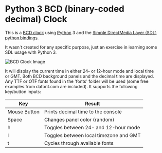 # Python 3 BCD (binary-coded decimal) Clock

This is a [BCD clock](https://en.wikipedia.org/wiki/Binary_clock) using [Python](https://www.python.org/) 3 and the [Simple DirectMedia Layer (SDL)](https://www.libsdl.org/) [python bindings](https://pysdl2.readthedocs.io/en/rel_0_9_6/).

It wasn't created for any specific purpose, just an exercise in learning some SDL usage with Python 3.

![BCD Clock Image](http://jaeger.morpheus.net/images/bcdclock/bcdclock.png)

It will display the current time in either 24- or 12-hour mode and local time or GMT. Both BCD background panels and the decimal time are displayed. Any TTF or OTF fonts found in the 'fonts' folder will be used (some free examples from dafont.com are included). It supports the following key/button inputs:

Key | Result
--- | ------
Mouse Button | Prints decimal time to the console
Space | Changes panel color (random)
h | Toggles between 24- and 12-hour mode
l | Toggles between local timezone and GMT
t | Cycles through available fonts
